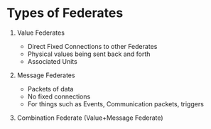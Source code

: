 Types of Federates
==================

1)  Value Federates

    - Direct Fixed Connections to other Federates
    - Physical values being sent back and forth
    - Associated Units

2)  Message Federates

    - Packets of data
    - No fixed connections
    - For things such as Events, Communication packets, triggers

3)  Combination Federate (Value+Message Federate)
